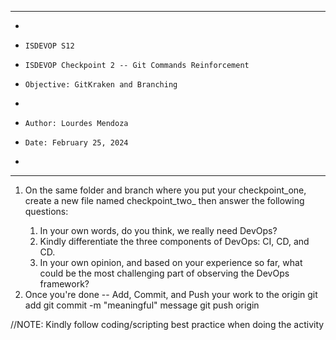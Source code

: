 **********************************************************************
*
*     ISDEVOP S12
*     ISDEVOP Checkpoint 2 -- Git Commands Reinforcement
*     Objective: GitKraken and Branching
*     
*     Author: Lourdes Mendoza
*     Date: February 25, 2024
*     
**********************************************************************

1. On the same folder and branch where you put your checkpoint_one, create a new file named checkpoint_two_<yourSurName> then answer the following questions:
	1. In your own words, do you think, we really need DevOps?
	2. Kindly differentiate the three components of DevOps: CI, CD, and CD.
	3. In your own opinion, and based on your experience so far, what could be the most challenging part of observing the DevOps framework?
2. Once you're done -- Add, Commit, and Push your work to the origin
	git add <filename>
	git commit -m "meaningful" message
	git push origin


//NOTE: Kindly follow coding/scripting best practice when doing the activity
